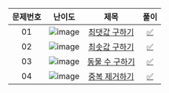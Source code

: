 |문제번호|난이도|제목|풀이|
|:---:|:---:|:---:|:---:|
|01|![image](https://user-images.githubusercontent.com/68424403/176992717-e1a57e02-8e8e-4f82-9ec8-27fff35dc4f7.png)|[최댓값 구하기](https://school.programmers.co.kr/learn/courses/30/lessons/59415)|[✅](https://github.com/kimdaeyeobbb/Computer-Science/blob/main/Database/Coding%20Test/Programmers/SUM%2CMAX%2CMIN/get%20maxnum.sql)|
|02|![image](https://user-images.githubusercontent.com/68424403/188271247-115b904d-2f51-4791-8f3e-af4bfe5a872c.png)|[최솟값 구하기](https://school.programmers.co.kr/learn/courses/30/lessons/59038)|[✅](https://github.com/kimdaeyeobbb/Computer-Science/blob/main/Database/Coding%20Test/Programmers/SUM%2CMAX%2CMIN/get%20minnum.sql)|
|03|![image](https://user-images.githubusercontent.com/68424403/188271247-115b904d-2f51-4791-8f3e-af4bfe5a872c.png)|[동물 수 구하기](https://school.programmers.co.kr/learn/courses/30/lessons/59406)|[✅](https://github.com/kimdaeyeobbb/Computer-Science/blob/main/Database/Coding%20Test/Programmers/SUM%2CMAX%2CMIN/counting%20animal.sql)|
|04|![image](https://user-images.githubusercontent.com/68424403/188271247-115b904d-2f51-4791-8f3e-af4bfe5a872c.png)|[중복 제거하기](https://school.programmers.co.kr/learn/courses/30/lessons/59408)|[✅](https://github.com/kimdaeyeobbb/Computer-Science/blob/main/Database/Coding%20Test/Programmers/SUM%2CMAX%2CMIN/deduplication.sql)|
